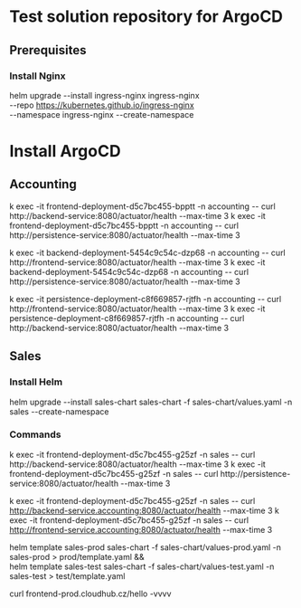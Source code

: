 # Test solution repository for ArgoCD

## Prerequisites
### Install Nginx
helm upgrade --install ingress-nginx ingress-nginx \
--repo https://kubernetes.github.io/ingress-nginx \
--namespace ingress-nginx --create-namespace

# Install ArgoCD


## Accounting
k exec -it frontend-deployment-d5c7bc455-bpptt -n accounting -- curl http://backend-service:8080/actuator/health --max-time 3
k exec -it frontend-deployment-d5c7bc455-bpptt -n accounting -- curl http://persistence-service:8080/actuator/health --max-time 3

k exec -it backend-deployment-5454c9c54c-dzp68 -n accounting -- curl http://frontend-service:8080/actuator/health --max-time 3
k exec -it backend-deployment-5454c9c54c-dzp68 -n accounting -- curl http://persistence-service:8080/actuator/health --max-time 3

k exec -it persistence-deployment-c8f669857-rjtfh -n accounting -- curl http://frontend-service:8080/actuator/health --max-time 3
k exec -it persistence-deployment-c8f669857-rjtfh -n accounting -- curl http://backend-service:8080/actuator/health --max-time 3

## Sales
### Install Helm
helm upgrade --install sales-chart  sales-chart -f sales-chart/values.yaml -n sales --create-namespace

### Commands
k exec -it frontend-deployment-d5c7bc455-g25zf -n sales -- curl http://backend-service:8080/actuator/health --max-time 3
k exec -it frontend-deployment-d5c7bc455-g25zf -n sales -- curl http://persistence-service:8080/actuator/health --max-time 3

k exec -it frontend-deployment-d5c7bc455-g25zf -n sales -- curl http://backend-service.accounting:8080/actuator/health --max-time 3
k exec -it frontend-deployment-d5c7bc455-g25zf -n sales -- curl http://frontend-service.accounting:8080/actuator/health --max-time 3


helm template sales-prod sales-chart -f sales-chart/values-prod.yaml -n sales-prod > prod/template.yaml && \
helm template sales-test sales-chart -f sales-chart/values-test.yaml -n sales-test > test/template.yaml


curl frontend-prod.cloudhub.cz/hello -vvvv